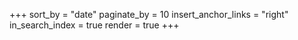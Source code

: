 +++
sort_by = "date"
paginate_by = 10
insert_anchor_links = "right"
in_search_index = true
render = true
+++
